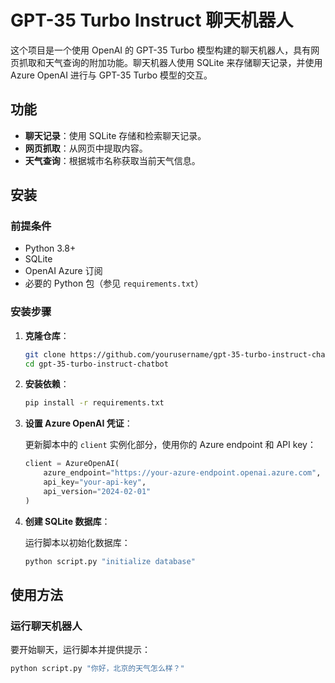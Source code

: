 # GPT-35 Turbo Instruct 聊天机器人

这个项目是一个使用 OpenAI 的 GPT-35 Turbo 模型构建的聊天机器人，具有网页抓取和天气查询的附加功能。聊天机器人使用 SQLite 来存储聊天记录，并使用 Azure OpenAI 进行与 GPT-35 Turbo 模型的交互。

## 功能

- **聊天记录**：使用 SQLite 存储和检索聊天记录。
- **网页抓取**：从网页中提取内容。
- **天气查询**：根据城市名称获取当前天气信息。

## 安装

### 前提条件

- Python 3.8+
- SQLite
- OpenAI Azure 订阅
- 必要的 Python 包（参见 `requirements.txt`）

### 安装步骤

1. **克隆仓库**：

    ```bash
    git clone https://github.com/yourusername/gpt-35-turbo-instruct-chatbot.git
    cd gpt-35-turbo-instruct-chatbot
    ```

2. **安装依赖**：

    ```bash
    pip install -r requirements.txt
    ```

3. **设置 Azure OpenAI 凭证**：

    更新脚本中的 `client` 实例化部分，使用你的 Azure endpoint 和 API key：

    ```python
    client = AzureOpenAI(
        azure_endpoint="https://your-azure-endpoint.openai.azure.com",
        api_key="your-api-key",
        api_version="2024-02-01"
    )
    ```

4. **创建 SQLite 数据库**：

    运行脚本以初始化数据库：

    ```bash
    python script.py "initialize database"
    ```

## 使用方法

### 运行聊天机器人

要开始聊天，运行脚本并提供提示：

```bash
python script.py "你好，北京的天气怎么样？"
